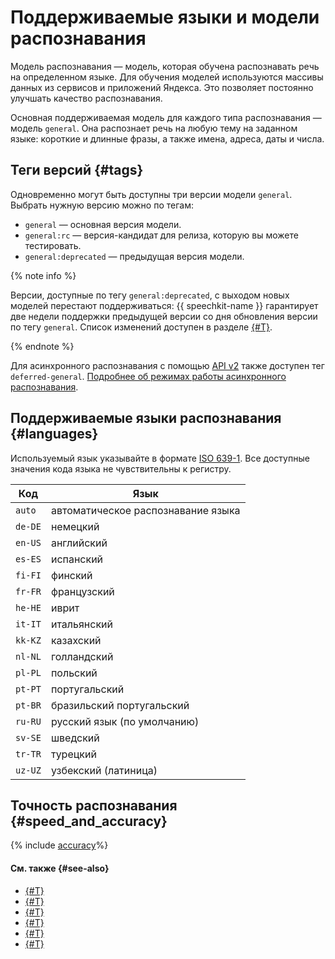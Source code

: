 # Поддерживаемые языки и модели распознавания


Модель распознавания — модель, которая обучена распознавать речь на определенном языке. Для обучения моделей используются массивы данных из сервисов и приложений Яндекса. Это позволяет постоянно улучшать качество распознавания. 

Основная поддерживаемая модель для каждого типа распознавания — модель `general`. Она распознает речь на любую тему на заданном языке: короткие и длинные фразы, а также имена, адреса, даты и числа.


## Теги версий {#tags}

Одновременно могут быть доступны три версии модели `general`. Выбрать нужную версию можно по тегам:

* `general` — основная версия модели.
* `general:rc` — версия-кандидат для релиза, которую вы можете тестировать.
* `general:deprecated` — предыдущая версия модели.

{% note info %}

Версии, доступные по тегу `general:deprecated`, с выходом новых моделей перестают поддерживаться: {{ speechkit-name }} гарантирует две недели поддержки предыдущей версии со дня обновления версии по тегу `general`. Список изменений доступен в разделе [{#T}](../release-notes-stt.md).

{% endnote %}

Для асинхронного распознавания с помощью [API v2](api/transcribation-api.md) также доступен тег `deferred-general`. [Подробнее об режимах работы асинхронного распознавания](transcribation.md#modes).


## Поддерживаемые языки распознавания {#languages}

Используемый язык указывайте в формате [ISO 639-1](https://www.iso.org/iso-639-language-codes.html). Все доступные значения кода языка не чувствительны к регистру.

| Код | Язык                                                        |
|-------------------------------------------------------------|---|
| `auto` | автоматическое распознавание языка                          |
| `de-DE` | немецкий                                                    |
| `en-US` | английский                                                  |
| `es-ES` | испанский                                                   |
| `fi-FI` | финский                                                     |
| `fr-FR` | французский                                                 |
| `he-HE` | иврит                                                       |
| `it-IT` | итальянский                                                 |
| `kk-KZ` | казахский                                                   |
| `nl-NL` | голландский                                                 |
| `pl-PL` | польский                                                    |
| `pt-PT` | португальский                                               |
| `pt-BR` | бразильский португальский 									|
| `ru-RU` | русский язык (по умолчанию)                                 |
| `sv-SE` | шведский                                                    |
| `tr-TR` | турецкий                                                    |
| `uz-UZ` | узбекский (латиница) | 

## Точность распознавания {#speed_and_accuracy}

{% include [accuracy](../../_includes/speechkit/accuracy.md)%}

#### См. также {#see-also}

* [{#T}](../formats.md)
* [{#T}](models.md)
* [{#T}](streaming.md)
* [{#T}](request.md)
* [{#T}](transcribation.md)
* [{#T}](additional-training.md)
